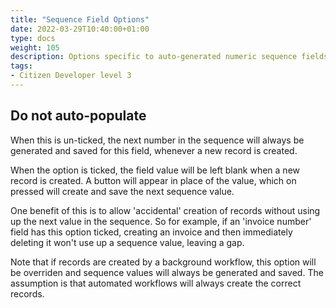 ```yaml
---
title: "Sequence Field Options"
date: 2022-03-29T10:40:00+01:00
type: docs
weight: 105
description: Options specific to auto-generated numeric sequence fields
tags:
- Citizen Developer level 3
---
```

## Do not auto-populate
When this is un-ticked, the next number in the sequence will always be generated and saved for this field, whenever a new record is created.

When the option is ticked, the field value will be left blank when a new record is created. A button will appear in place of the value, which on pressed will create and save the next sequence value.

One benefit of this is to allow 'accidental' creation of records without using up the next value in the sequence. So for example, if an 'invoice number' field has this option ticked, creating an invoice and then immediately deleting it won't use up a sequence value, leaving a gap.

Note that if records are created by a background workflow, this option will be overriden and sequence values will always be generated and saved. The assumption is that automated workflows will always create the correct records.